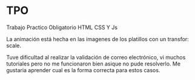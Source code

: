 # TPO
Trabajo Practico Obligatorio HTML CSS Y Js

La animación está hecha en las imagenes de los platillos con un transfor: scale.

Tuve dificultad al realizar la validación de correo electrónico, vi muchos tutoriales pero no me funcionaron bien asique no pude resolverlo. Me gustaria aprender cual es la forma correcta para estos casos.
